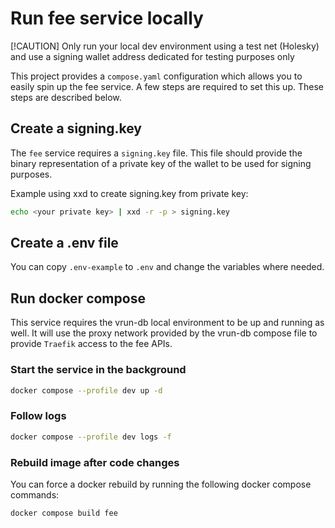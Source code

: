 # Run fee service locally

[!CAUTION]
Only run your local dev environment using a test net (Holesky) and use a signing wallet address dedicated for testing purposes only

This project provides a `compose.yaml` configuration which allows you to easily spin up the fee service.
A few steps are required to set this up. These steps are described below.

## Create a signing.key

The `fee` service requires a `signing.key` file. This file should provide the binary representation of a private key of the wallet to be used for signing purposes.

Example using xxd to create signing.key from private key:

```bash
echo <your private key> | xxd -r -p > signing.key
```

## Create a .env file

You can copy `.env-example` to `.env` and change the variables where needed.

## Run docker compose

This service requires the vrun-db local environment to be up and running as well. It will use the proxy network provided by the vrun-db compose file to provide `Traefik` access to the fee APIs.

### Start the service in the background
```bash
docker compose --profile dev up -d
```

### Follow logs
```bash
docker compose --profile dev logs -f
```

### Rebuild image after code changes

You can force a docker rebuild by running the following docker compose commands:

```bash
docker compose build fee
```

